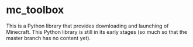 # mc_toolbox
This is a Python library that provides downloading and launching of Minecraft.
This Python library is still in its early stages (so much so that the master branch has no content yet).